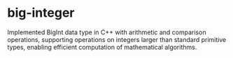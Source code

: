 # big-integer
Implemented BigInt data type in C++ with arithmetic and comparison operations, supporting operations on integers larger than standard primitive types, enabling efficient computation of mathematical algorithms.

